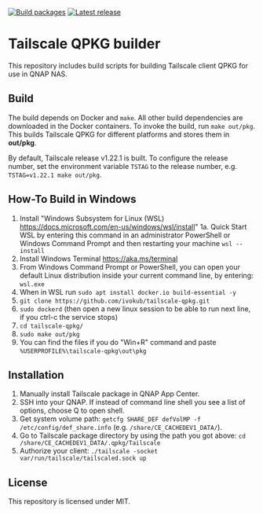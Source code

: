 [![Build packages](https://github.com/ivokub/tailscale-qpkg/workflows/Build%20packages/badge.svg?branch=master)](https://github.com/ivokub/tailscale-qpkg/actions/workflows/build.yml)
[![Latest release](https://img.shields.io/github/v/release/ivokub/tailscale-qpkg?sort=semver)](https://github.com/ivokub/tailscale-qpkg/releases/latest)

Tailscale QPKG builder
======================

This repository includes build scripts for building Tailscale client QPKG for
use in QNAP NAS.

Build
-----

The build depends on Docker and `make`. All other build dependencies are
downloaded in the Docker containers. To invoke the build, run `make out/pkg`.
This builds Tailscale QPKG for different platforms and stores them in
**out/pkg**.

By default, Tailscale release v1.22.1 is built. To configure the release number,
set the environment variable `TSTAG` to the release number, e.g.
`TSTAG=v1.22.1 make out/pkg`.

How-To Build in Windows
----------------
1. Install "Windows Subsystem for Linux (WSL) https://docs.microsoft.com/en-us/windows/wsl/install"
  1a. Quick Start WSL by entering this command in an administrator PowerShell or Windows Command Prompt and then restarting your machine `wsl --install`
2. Install Windows Terminal https://aka.ms/terminal
3. From Windows Command Prompt or PowerShell, you can open your default Linux distribution inside your current command line, by entering: `wsl.exe`
4. When in WSL run `sudo apt install docker.io build-essential -y`
5. `git clone https://github.com/ivokub/tailscale-qpkg.git`
6. `sudo dockerd` (then open a new linux session to be able to run next line, if you ctrl-c the service stops)
7. `cd tailscale-qpkg/`
9. `sudo make out/pkg`
10. You can find the files if you do "Win+R" command and paste `%USERPROFILE%\tailscale-qpkg\out\pkg`

Installation
------------

1. Manually install Tailscale package in QNAP App Center.
2. SSH into your QNAP. If instead of command line shell you see a list of options, choose Q to open shell.
3. Get system volume path: `getcfg SHARE_DEF defVolMP -f /etc/config/def_share.info` (e.g. `/share/CE_CACHEDEV1_DATA/`).
4. Go to Tailscale package directory by using the path you got above: `cd /share/CE_CACHEDEV1_DATA/.qpkg/Tailscale`
5. Authorize your client: `./tailscale -socket var/run/tailscale/tailscaled.sock up`

License
-------

This repository is licensed under MIT.
